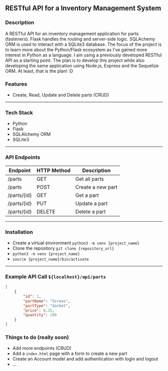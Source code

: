 ## RESTful API for a Inventory Management System

### Description

A RESTful API for an inventory management application for parts (fasteners). Flask handles the routing and server-side logic. SQLAchemy ORM is used to interact with a SQLite3 database.
The focus of the project is to learn more about the Python/Flask ecosystem as I've gained more interest in Python as a language. I am using a previously developed RESTful API as a starting point. The plan is to develop this project while also developing the same application using Node.js, Express and the Sequelize ORM. At least, that is the plan! :D

### Features

-   Create, Read, Update and Delete parts (CRUD)

---

### Tech Stack

-   Python
-   Flask
-   SQLAlchemy ORM
-   SQLite3


--- 

### API Endpoints

| Endpoint    | HTTP Method | Description       |
| ----------- | ----------- | ----------------- |
| /parts      | GET         | Get all parts     |
| /parts      | POST        | Create a new part |
| /parts/{id} | GET         | Get a part        |
| /parts/{id} | PUT         | Update a part     |
| /parts/{id} | DELETE      | Delete a part     |


----

### Installation

-   Create a virtual environment `python3 -m venv {project_name}`
-   Clone the repository `git clone {repository_url}`
-   `python3 -m venv {project_name}`
-   `source {project_name}/bin/activate`


----

### Example API Call `${localhost}/api/parts`

```json
[
    {
        "id": 1,
        "partName": "Screws",
        "partType": "Socket",
        "price": 0.15,
        "quantity": 100
    }
]
```



### Things to do (really soon)

-   Add more endpoints (CRUD)
-   Add a `index.html` page with a form to create a new part
-   Create an Account model and add authentication with login and logout
-   ...
